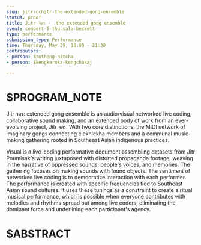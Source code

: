 ```yaml
---
slug: jitr-cchitr-the-extended-gong-ensemble
status: proof
title: Jitr จิตร -  the extended gong ensemble
event: concert-5-thu-sala-beckett
type: performance
submission_type: Performance
time: Thursday, May 29, 18:00 - 21:30
contributors:
- person: $tothong-nitcha
- person: $kengkarnka-kengchakaj

---
```


# $PROGRAM_NOTE

Jitr จตร: extended gong ensemble is an audio/visual networked live coding,
collaborative sound making, and an extended body of work from an ever-evolving
project, Jitr จตร. With two core distinctions: the MIDI network of imaginary
gongs connecting elekhlekha members and a communal music-making gathering
rooted in Southeast Asian indigenous practices.

Visual is a live-coding performative document assembling datasets from Jitr
Poumisak's writing juxtaposed with distorted propaganda footage, weaving in the
narrative of oppressed sounds, people's voices, and memories.
The gathering focuses on making sounds with found objects. The sentiment of
networked live coding is to democratize interaction with each performer. The
performance is created with specific frequencies tied to Southeast Asian sound
cultures. It uses these tunings as a constraint to create a ritual musical
performance, which is possible when everyone contributes with melodies and
rhythms spread out among live coders, eliminating the dominant force and
underlining each participant's agency.

# $ABSTRACT



